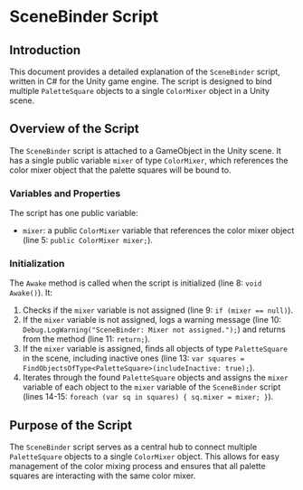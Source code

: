 # SceneBinder Script

## Introduction
This document provides a detailed explanation of the `SceneBinder` script, written in C# for the Unity game engine. The script is designed to bind multiple `PaletteSquare` objects to a single `ColorMixer` object in a Unity scene.

## Overview of the Script
The `SceneBinder` script is attached to a GameObject in the Unity scene. It has a single public variable `mixer` of type `ColorMixer`, which references the color mixer object that the palette squares will be bound to.

### Variables and Properties
The script has one public variable:
* `mixer`: a public `ColorMixer` variable that references the color mixer object (line 5: `public ColorMixer mixer;`).

### Initialization
The `Awake` method is called when the script is initialized (line 8: `void Awake()`). It:
1. Checks if the `mixer` variable is not assigned (line 9: `if (mixer == null)`).
2. If the `mixer` variable is not assigned, logs a warning message (line 10: `Debug.LogWarning("SceneBinder: Mixer not assigned.");`) and returns from the method (line 11: `return;`).
3. If the `mixer` variable is assigned, finds all objects of type `PaletteSquare` in the scene, including inactive ones (line 13: `var squares = FindObjectsOfType<PaletteSquare>(includeInactive: true);`).
4. Iterates through the found `PaletteSquare` objects and assigns the `mixer` variable of each object to the `mixer` variable of the `SceneBinder` script (lines 14-15: `foreach (var sq in squares) { sq.mixer = mixer; }`).

## Purpose of the Script
The `SceneBinder` script serves as a central hub to connect multiple `PaletteSquare` objects to a single `ColorMixer` object. This allows for easy management of the color mixing process and ensures that all palette squares are interacting with the same color mixer.
